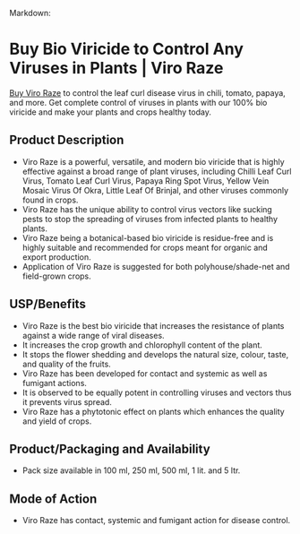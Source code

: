  Markdown:

# Buy Bio Viricide to Control Any Viruses in Plants | Viro Raze

[Buy Viro Raze](https://kaybeebio.com/product/viro-raze/) to control the leaf curl disease virus in chili, tomato, papaya, and more. Get complete control of viruses in plants with our 100% bio viricide and make your plants and crops healthy today.

## Product Description

* Viro Raze is a powerful, versatile, and modern bio viricide that is highly effective against a broad range of plant viruses, including Chilli Leaf Curl Virus, Tomato Leaf Curl Virus, Papaya Ring Spot Virus, Yellow Vein Mosaic Virus Of Okra, Little Leaf Of Brinjal, and other viruses commonly found in crops.
* Viro Raze has the unique ability to control virus vectors like sucking pests to stop the spreading of viruses from infected plants to healthy plants.
* Viro Raze being a botanical-based bio viricide is residue-free and is highly suitable and recommended for crops meant for organic and export production.
* Application of Viro Raze is suggested for both polyhouse/shade-net and field-grown crops.

## USP/Benefits

* Viro Raze is the best bio viricide that increases the resistance of plants against a wide range of viral diseases.
* It increases the crop growth and chlorophyll content of the plant.
* It stops the flower shedding and develops the natural size, colour, taste, and quality of the fruits.
* Viro Raze has been developed for contact and systemic as well as fumigant actions.
* It is observed to be equally potent in controlling viruses and vectors thus it prevents virus spread.
* Viro Raze has a phytotonic effect on plants which enhances the quality and yield of crops.

## Product/Packaging and Availability

* Pack size available in 100 ml, 250 ml, 500 ml, 1 lit. and 5 ltr.

## Mode of Action

* Viro Raze has contact, systemic and fumigant action for disease control.

###